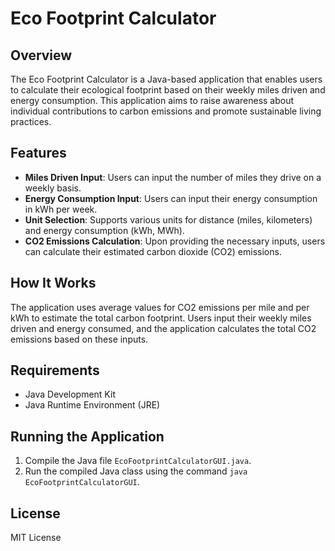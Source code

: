 # Eco Footprint Calculator

## Overview
The Eco Footprint Calculator is a Java-based application that enables users to calculate their ecological footprint based on their weekly miles driven and energy consumption. This application aims to raise awareness about individual contributions to carbon emissions and promote sustainable living practices.

## Features
- **Miles Driven Input**: Users can input the number of miles they drive on a weekly basis.
- **Energy Consumption Input**: Users can input their energy consumption in kWh per week.
- **Unit Selection**: Supports various units for distance (miles, kilometers) and energy consumption (kWh, MWh).
- **CO2 Emissions Calculation**: Upon providing the necessary inputs, users can calculate their estimated carbon dioxide (CO2) emissions.

## How It Works
The application uses average values for CO2 emissions per mile and per kWh to estimate the total carbon footprint. Users input their weekly miles driven and energy consumed, and the application calculates the total CO2 emissions based on these inputs.

## Requirements
- Java Development Kit
- Java Runtime Environment (JRE)

## Running the Application
1. Compile the Java file `EcoFootprintCalculatorGUI.java`.
2. Run the compiled Java class using the command `java EcoFootprintCalculatorGUI`.

## License
MIT License
